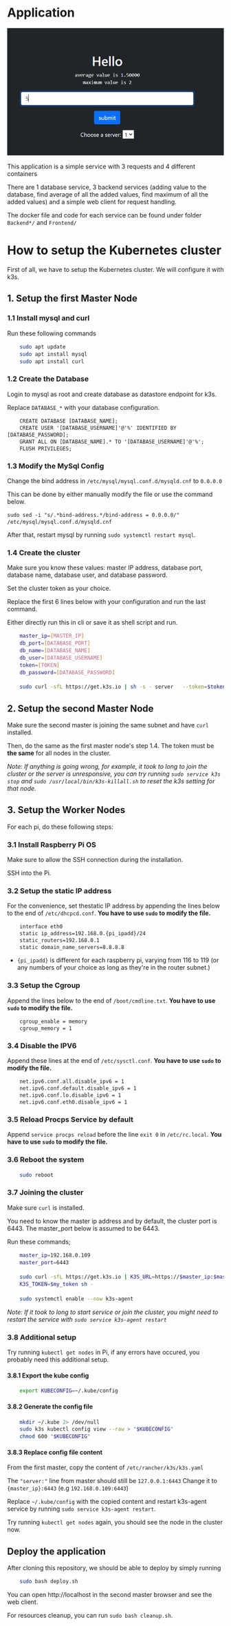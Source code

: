 # Application

![Web client image](/front.PNG)


This application is a simple service with 3 requests and 4 different containers

There are 1 database service, 3 backend services (adding value to the database, find average of all the added values, find maximum of all the added values) and a simple web client for request handling.

The docker file and code for each service can be found under folder `Backend*/` and `Frontend/`

# How to setup the Kubernetes cluster
First of all, we have to setup the Kubernetes cluster. We will configure it with k3s.
## 1. Setup the first Master Node 
### 1.1 Install mysql and curl
Run these following commands
```bash
    sudo apt update
    sudo apt install mysql
    sudo apt install curl
```
### 1.2 Create the Database
Login to mysql as root and create database as datastore endpoint for k3s.

Replace `DATABASE_*` with your database configuration.
```mysql
    CREATE DATABASE [DATABASE_NAME];
    CREATE USER '[DATABASE_USERNAME]'@'%' IDENTIFIED BY [DATABASE_PASSWORD];
    GRANT ALL ON [DATABASE_NAME].* TO '[DATABASE_USERNAME]'@'%';
    FLUSH PRIVILEGES;
```
### 1.3 Modify the MySql Config
Change the bind address in `/etc/mysql/mysql.conf.d/mysqld.cnf` to `0.0.0.0`

This can be done by either manually modify the file or use the command below.
```
sudo sed -i "s/.*bind-address.*/bind-address = 0.0.0.0/" /etc/mysql/mysql.conf.d/mysqld.cnf
```
After that, restart mysql by running ```sudo systemctl restart mysql```.
### 1.4 Create the cluster
Make sure you know these values: master IP address, database port, database name, database user, and database password.

Set the cluster token as your choice.

Replace the first 6 lines below with your configuration and run the last command.

Either directly run this in cli or save it as shell script and run.
```bash
    master_ip=[MASTER_IP]
    db_port=[DATABASE_PORT]
    db_name=[DATABASE_NAME]
    db_user=[DATABASE_USERNAME]
    token=[TOKEN]
    db_password=[DATABASE_PASSWORD]

    sudo curl -sfL https://get.k3s.io | sh -s - server   --token=$token --node-taint CriticalAddonsOnly=true:NoSchedule   --datastore-endpoint="mysql://$db_user:$db_password@tcp($master_ip:$db_port)/$db_name"
```


## 2. Setup the second Master Node
Make sure the second master is joining the same subnet and have `curl` installed. 

Then, do the same as the first master node's step 1.4. 
The token must be **the same** for all nodes in the cluster.

*Note: If anything is going wrong, for example, it took to long to join the cluster or the server is unresponsive, you can try running ```sudo service k3s stop``` and ```sudo /usr/local/bin/k3s-killall.sh``` to reset the k3s setting for that node.*

## 3. Setup the Worker Nodes
For each pi, do these following steps:
### 3.1 Install Raspberry Pi OS
Make sure to allow the SSH connection during the installation.

SSH into the Pi.

### 3.2 Setup the static IP address
For the convenience, set thestatic IP address by appending the lines below to the end of `/etc/dhcpcd.conf`. **You have to use `sudo` to modify the file.**
```
    interface eth0
    static ip_address=192.168.0.{pi_ipadd}/24
    static_routers=192.168.0.1
    static domain_name_servers=8.8.8.8
```
- `{pi_ipadd}` is different for each raspberry pi, varying from 116 to 119 (or any numbers of your choice as long as they're in the router subnet.)

### 3.3 Setup the Cgroup
Append the lines below to the end of `/boot/cmdline.txt`. **You have to use `sudo` to modify the file.**
``` 
    cgroup_enable = memory
    cgroup_memory = 1
```

### 3.4 Disable the IPV6
Append these lines at the end of `/etc/sysctl.conf`. **You have to use `sudo` to modify the file.**
``` 
    net.ipv6.conf.all.disable_ipv6 = 1
    net.ipv6.conf.default.disable_ipv6 = 1
    net.ipv6.conf.lo.disable_ipv6 = 1
    net.ipv6.conf.eth0.disable_ipv6 = 1
```

### 3.5 Reload Procps Service by default
Append `service procps reload` before the line `exit 0` in `/etc/rc.local`. **You have to use `sudo` to modify the file.** 

### 3.6 Reboot the system
```bash
    sudo reboot
```

### 3.7 Joining the cluster
Make sure `curl` is installed.

You need to know the master ip address and by default, the cluster port is 6443.
The master_port below is assumed to be 6443.

Run these commands;

```bash
    master_ip=192.168.0.109
    master_port=6443

    sudo curl -sfL https://get.k3s.io | K3S_URL=https://$master_ip:$master_port \
    K3S_TOKEN=$my_token sh -

    sudo systemctl enable --now k3s-agent
```

*Note: If it took to long to start service or join the cluster, you might need to restart the service with ```sudo service k3s-agent restart```*


### 3.8 Additional setup

Try running `kubectl get nodes` in Pi, if any errors have occured, you probably need this additional setup.

#### 3.8.1 Export the kube config
```bash
    export KUBECONFIG=~/.kube/config
```
#### 3.8.2 Generate the config file
```bash
    mkdir ~/.kube 2> /dev/null
    sudo k3s kubectl config view --raw > "$KUBECONFIG"
    chmod 600 "$KUBECONFIG"
```
#### 3.8.3 Replace config file content

From the first master, copy the content of `/etc/rancher/k3s/k3s.yaml`

The `"server:"` line from master should still be `127.0.0.1:6443`
Change it to `{master_ip}:6443` (e.g `192.168.0.109:6443`)

Replace `~/.kube/config` with the copied content and restart k3s-agent service by running ```sudo service k3s-agent restart```.


Try running ```kubectl get nodes``` again, you should see the node in the cluster now.


## Deploy the application

After cloning this repository, we should be able to deploy by simply running

```bash
    sudo bash deploy.sh
```

You can open http://localhost in the second master browser and see the web client.

For resources cleanup, you can run ```sudo bash cleanup.sh```.

